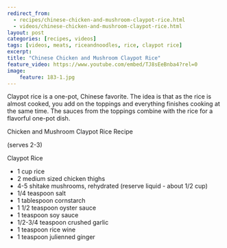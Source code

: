 ---redirect_from:   - recipes/chinese-chicken-and-mushroom-claypot-rice.html  - videos/chinese-chicken-and-mushroom-claypot-rice.html
layout: post
categories: [recipes, videos]
tags: [videos, meats, riceandnoodles, rice, claypot rice]
excerpt: 
title: "Chinese Chicken and Mushroom Claypot Rice"
feature_video: https://www.youtube.com/embed/TJ8sEeBnba4?rel=0
image:
    feature: 183-1.jpg
---

Claypot rice is a one-pot, Chinese favorite.  The idea is that as the rice is almost cooked, you add on the toppings and everything finishes cooking at the same time.  The sauces from the toppings combine with the rice for a flavorful one-pot dish.

Chicken and Mushroom Claypot Rice Recipe

(serves 2-3)

Claypot Rice

- 1 cup rice
- 2 medium sized chicken thighs
- 4-5 shitake mushrooms, rehydrated (reserve liquid - about 1/2 cup)
- 1/4 teaspoon salt
- 1 tablespoon cornstarch
- 1 1/2 teaspoon oyster sauce
- 1 teaspoon soy sauce
- 1/2-3/4 teaspoon crushed garlic
- 1 teaspoon rice wine
- 1 teaspoon julienned ginger
